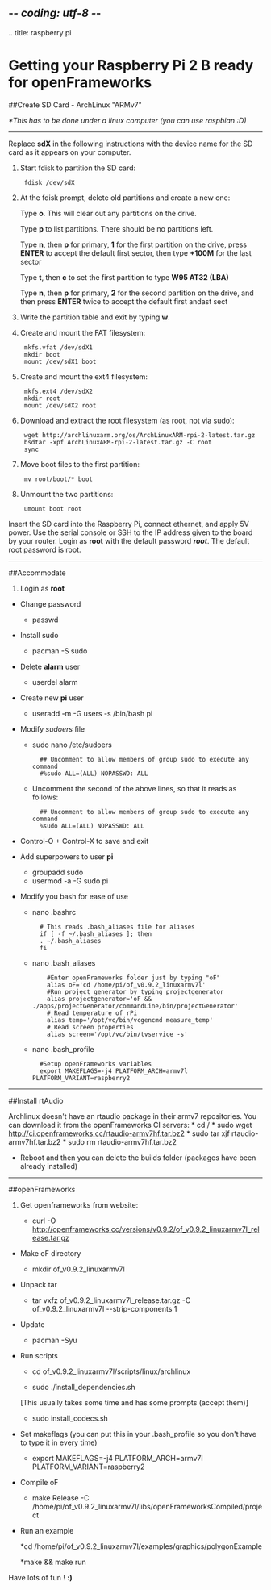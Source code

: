 ## -*- coding: utf-8 -*-
.. title: raspberry pi

Getting your Raspberry Pi 2 B ready for openFrameworks
============

##Create SD Card - ArchLinux "ARMv7"

_*This has to be done under a linux computer (you can use raspbian :D)_

---

Replace **sdX** in the following instructions with the device name for the SD card as it appears on your computer.

1. Start fdisk to partition the SD card:

		fdisk /dev/sdX

2. At the fdisk prompt, delete old partitions and create a new one:

	Type **o**. This will clear out any partitions on the drive.
 
	Type **p** to list partitions. There should be no partitions left.

	Type **n**, then **p** for primary, **1** for the first partition on the drive, press **ENTER** to accept the default first sector, then type **+100M** for the last sector

	Type **t**, then **c** to set the first partition to type **W95 AT32 (LBA)**

	Type **n**, then **p** for primary, **2** for the second partition on the drive, and then press **ENTER** twice to accept the default first andast sect

3. Write the partition table and exit by typing **w**.

4. Create and mount the FAT filesystem:

		mkfs.vfat /dev/sdX1
		mkdir boot
		mount /dev/sdX1 boot

5. Create and mount the ext4 filesystem:

		mkfs.ext4 /dev/sdX2
		mkdir root
		mount /dev/sdX2 root

6. Download and extract the root filesystem (as root, not via sudo):

		wget http://archlinuxarm.org/os/ArchLinuxARM-rpi-2-latest.tar.gz
		bsdtar -xpf ArchLinuxARM-rpi-2-latest.tar.gz -C root
		sync

7. Move boot files to the first partition:

		mv root/boot/* boot

8. Unmount the two partitions:
	
		umount boot root

Insert the SD card into the Raspberry Pi, connect ethernet, and apply 5V power.
Use the serial console or SSH to the IP address given to the board by your router.
Login as **root** with the default password **_root_**.
The default root password is root.

---
##Accommodate

1. Login as **root**

+ Change password
	
	* passwd

+ Install sudo

	* pacman -S sudo

+ Delete **alarm** user

	* userdel alarm
	
+ Create new **pi** user

	* useradd -m -G users -s /bin/bash pi

+ Modify _sudoers_ file

	* sudo nano /etc/sudoers
	
			## Uncomment to allow members of group sudo to execute any command
			#%sudo ALL=(ALL) NOPASSWD: ALL
			
	* Uncomment the second of the above lines, so that it reads as follows:
	
			## Uncomment to allow members of group sudo to execute any command
			%sudo ALL=(ALL) NOPASSWD: ALL
	
* Control-O + Control-X to save and exit 

+ Add superpowers to user **pi**

	* groupadd sudo
	* usermod -a -G sudo pi
	
+ Modify you bash for ease of use
	
	* nano .bashrc
	
			# This reads .bash_aliases file for aliases
			if [ -f ~/.bash_aliases ]; then			 		
			. ~/.bash_aliases
			fi

	* nano .bash_aliases

			  #Enter openFrameworks folder just by typing "oF"
			  alias oF='cd /home/pi/of_v0.9.2_linuxarmv7l'
			  #Run project generator by typing projectgenerator
			  alias projectgenerator='oF && ./apps/projectGenerator/commandLine/bin/projectGenerator'
			  # Read temperature of rPi
			  alias temp='/opt/vc/bin/vcgencmd measure_temp'
			  # Read screen properties
			  alias screen='/opt/vc/bin/tvservice -s'

	* nano .bash_profile
	
			#Setup openFrameworks variables
			export MAKEFLAGS=-j4 PLATFORM_ARCH=armv7l PLATFORM_VARIANT=raspberry2


---
##Install rtAudio

Archlinux doesn't have an rtaudio package in their armv7 repositories. You can download it from the openFrameworks CI servers:
	* cd /
	* sudo wget http://ci.openframeworks.cc/rtaudio-armv7hf.tar.bz2
	* sudo tar xjf rtaudio-armv7hf.tar.bz2
	* sudo rm rtaudio-armv7hf.tar.bz2

+ Reboot and then you can delete the builds folder (packages have been already installed)
	
---
##openFrameworks


1. Get openframeworks from website:

	* curl -O http://openframeworks.cc/versions/v0.9.2/of_v0.9.2_linuxarmv7l_release.tar.gz

+ Make oF directory 

	* mkdir of_v0.9.2_linuxarmv7l

+ Unpack tar

	* tar vxfz of_v0.9.2_linuxarmv7l_release.tar.gz -C of_v0.9.2_linuxarmv7l --strip-components 1
	
+ Update 

	* pacman -Syu
	
+ Run scripts

	* cd of_v0.9.2_linuxarmv7l/scripts/linux/archlinux
	
	* sudo ./install_dependencies.sh
	
	[This usually takes some time and has some prompts (accept them)]
	
	* sudo install_codecs.sh
	
+ Set makeflags (you can put this in your .bash_profile so you don't have to type it in every time)

	* export MAKEFLAGS=-j4 PLATFORM_ARCH=armv7l PLATFORM_VARIANT=raspberry2
	
+ Compile oF

	* make Release -C /home/pi/of_v0.9.2_linuxarmv7l/libs/openFrameworksCompiled/project
	
+ Run an example

	*cd /home/pi/of_v0.9.2_linuxarmv7l/examples/graphics/polygonExample
	
	*make && make run

Have lots of fun ! **:)**
